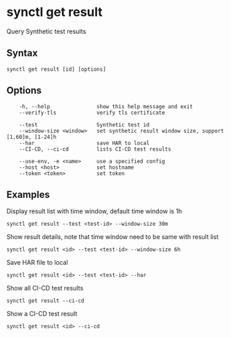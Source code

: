 # synctl get result
Query Synthetic test results

## Syntax
```
synctl get result [id] [options]
```

## Options
```
    -h, --help               show this help message and exit
    --verify-tls             verify tls certificate

    --test                   Synthetic test id
    --window-size <window>   set synthetic result window size, support [1,60]m, [1-24]h
    --har                    save HAR to local
    --CI-CD, --ci-cd         lists CI-CD test results

    --use-env, -e <name>     use a specified config
    --host <host>            set hostname
    --token <token>          set token
```

## Examples

Display result list with time window, default time window is 1h
```
synctl get result --test <test-id> --window-size 30m
```

Show result details, note that time window need to be same with result list
```
synctl get result <id> --test <test-id> --window-size 6h
```

Save HAR file to local
```
synctl get result <id> --test <test-id> --har
```

Show all CI-CD test results
```
synctl get result --ci-cd
```

Show a CI-CD test result
```
synctl get result <id> --ci-cd

```
